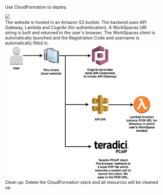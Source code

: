 Use CloudFormation to deploy.

<td>
  <a href="https://console.aws.amazon.com/cloudformation/home?region=us-west-2#/stacks/new?stackName=WorkSpacesUserPortal&amp;templateURL=https://s3-us-west-2.amazonaws.com/debrosse-cloudformation-templates/cloudformation.yaml" target="_blank">
   <span class="inlinemediaobject">
   <img src="https://s3.amazonaws.com/cloudformation-examples/cloudformation-launch-stack.png">
   </span>
  </a>
</td>

<br>
The website is hosted in an Amazon S3 bucket. The backend uses API Gateway, Lambda and Cognito (for authentication). A WorkSpaces URI string is built and returned to the user's browser. The WorkSpaces client is automatically launched and the Registration Code and username is automatically filled in.
<br>
<img src="architecture.png">

<br>
Clean up: Delete the CloudFormation stack and all resources will be cleaned up.
